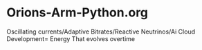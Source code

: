 # Orions-Arm-Python.org
Oscillating currents/Adaptive Bitrates/Reactive Neutrinos/Ai Cloud Development= Energy That evolves overtime
